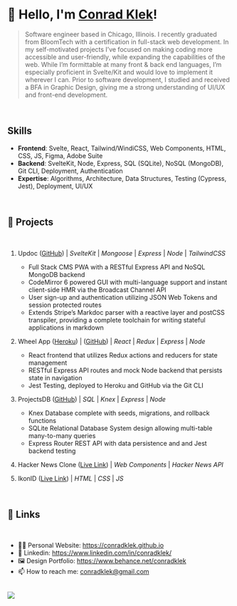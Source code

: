 # 👋 Hello, I'm [Conrad Klek](https://conradklek.github.io)!
> Software engineer based in Chicago, Illinois. I recently graduated from BloomTech with a certification in full-stack web development. In my self-motivated projects I’ve focused on making coding more accessible and user-friendly, while expanding the capabilities of the web. While I’m formittable at many front & back end languages, I’m especially proficient in Svelte/Kit and would love to implement it wherever I can. Prior to software development, I studied and received a BFA in Graphic Design, giving me a strong understanding of UI/UX and front-end development. 

<br />

## Skills
- **Frontend**: Svelte, React, Tailwind/WindiCSS, Web Components, HTML, CSS, JS, Figma, Adobe Suite
- **Backend**: SvelteKit, Node, Express, SQL (SQLite), NoSQL (MongoDB), Git CLI, Deployment, Authentication
- **Expertise**: Algorithms, Architecture, Data Structures, Testing (Cypress, Jest), Deployment, UI/UX

<br />

## 🚀 Projects

<br />

1. Updoc ([GitHub](https://github.com/conradklek/updoc)) | _SvelteKit_ | _Mongoose_ | _Express_ | _Node_ | _TailwindCSS_
   -  Full Stack CMS PWA with a RESTful Express API and NoSQL MongoDB backend
   -  CodeMirror 6 powered GUI with multi-language support and instant client-side HMR via the Broadcast Channel API
   -  User sign-up and authentication utilizing JSON Web Tokens and session protected routes
   -  Extends Stripe’s Markdoc parser with a reactive layer and postCSS transpiler, providing a complete toolchain for writing stateful applications in markdown

2. Wheel App ([Heroku](https://advanced-state-wheel.herokuapp.com/quiz-new)) | ([GitHub](https://github.com/conradklek/web-sprint-challenge-advanced-state)) | _React_ | _Redux_ | _Express_ | _Node_
   -  React frontend that utilizes Redux actions and reducers for state management
   -  RESTful Express API routes and mock Node backend that persists state in navigation
   -  Jest Testing, deployed to Heroku and GitHub via the Git CLI

3. ProjectsDB ([GitHub](https://github.com/conradklek/web-sprint-challenge-adding-data-persistence)) | _SQL_ | _Knex_ | _Express_ | _Node_
   -  Knex Database complete with seeds, migrations, and rollback functions
   -  SQLite Relational Database System design allowing multi-table many-to-many queries
   -  Express Router REST API with data persistence and and Jest backend testing

4. Hacker News Clone ([Live Link](https://conradklek.github.io/hack)) | _Web Components_ | _Hacker News API_

5. IkonID ([Live Link](https://ikonid.us)) | _HTML_ | _CSS_ | _JS_

<br />

## 🔗 Links

<br />

- 👨‍💻 Personal Website: https://conradklek.github.io
- 📃 Linkedin: https://www.linkedin.com/in/conradklek/
- 🖼 Design Portfolio: https://www.behance.net/conradklek
- 📫 How to reach me: conradklek@gmail.com

<br />

<img align="center" display="block" src="https://github-readme-stats.vercel.app/api?username=conradklek&show_icons=true&hide_border=true">
